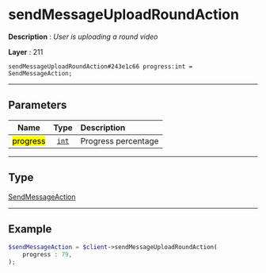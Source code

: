# sendMessageUploadRoundAction

**Description** : *User is uploading a round video*

**Layer** : 211

```tl
sendMessageUploadRoundAction#243e1c66 progress:int = SendMessageAction;
```

---

## Parameters

| Name | Type | Description |
| :---: | :---: | :--- |
| <mark>progress</mark> | [`int`](type/int) | Progress percentage |

---

## Type

[SendMessageAction](type/SendMessageAction)

---

## Example

```php
$sendMessageAction = $client->sendMessageUploadRoundAction(
	progress : 79,
);
```